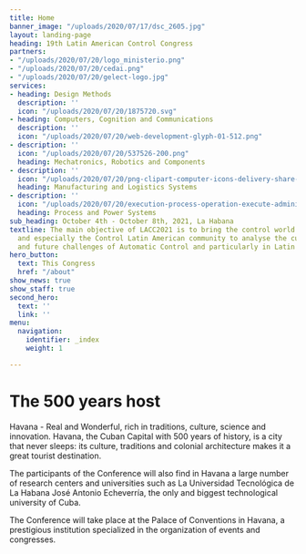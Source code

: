 ```yaml
---
title: Home
banner_image: "/uploads/2020/07/17/dsc_2605.jpg"
layout: landing-page
heading: 19th Latin American Control Congress
partners:
- "/uploads/2020/07/20/logo_ministerio.png"
- "/uploads/2020/07/20/cedai.png"
- "/uploads/2020/07/20/gelect-logo.jpg"
services:
- heading: Design Methods
  description: ''
  icon: "/uploads/2020/07/20/1875720.svg"
- heading: Computers, Cognition and Communications
  description: ''
  icon: "/uploads/2020/07/20/web-development-glyph-01-512.png"
- description: ''
  icon: "/uploads/2020/07/20/537526-200.png"
  heading: Mechatronics, Robotics and Components
- description: ''
  icon: "/uploads/2020/07/20/png-clipart-computer-icons-delivery-share-icon-desktop-logistics-icon-truck-desktop-wallpaper.png"
  heading: Manufacturing and Logistics Systems
- description: ''
  icon: "/uploads/2020/07/20/execution-process-operation-execute-administration-512.png"
  heading: Process and Power Systems
sub_heading: October 4th - October 8th, 2021, La Habana
textline: The main objective of LACC2021 is to bring the control world community,
  and especially the Control Latin American community to analyse the current development
  and future challenges of Automatic Control and particularly in Latin American.
hero_button:
  text: This Congress
  href: "/about"
show_news: true
show_staff: true
second_hero:
  text: ''
  link: ''
menu:
  navigation:
    identifier: _index
    weight: 1

---
```

# The 500 years host

Havana - Real and Wonderful, rich in traditions, culture, science and innovation. Havana, the Cuban Capital with 500 years of history, is a city that never sleeps: its culture, traditions and colonial architecture makes it a great tourist destination.

The participants of the Conference will also find in Havana a large number of research centers and universities such as La Universidad Tecnológica de La Habana José Antonio Echeverría, the only and biggest technological university of Cuba.

The Conference will take place at the Palace of Conventions in Havana, a prestigious institution specialized in the organization of events and congresses.